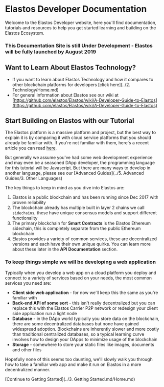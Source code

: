 
# Elastos Developer Documentation

Welcome to the Elastos Developer website, here you'll find documentation, tutorials and resources to help you get started
learning and building on the Elastos Ecosystem. 

### This Documentation Site is still Under Development - Elastos will be fully launched by August 2019

## Want to Learn About Elastos Technology?

- If you want to learn about Elastos Technology and how it compares to other blockchain platforms for developers [click here](../2. Technology/Home.md)
- For general information about Elastos see our wiki at [https://github.com/elastos/Elastos/wiki/A-Developer-Guide-to-Elastos](https://github.com/elastos/Elastos/wiki/A-Developer-Guide-to-Elastos)


## Start Building on Elastos with our Tutorial

The Elastos platform is a massive platform and project, but the best way to explain it is by comparing it with cloud service platforms 
that you should already be familiar with.  If you're not familiar with them, here's a recent article you can read [here](https://www.zdnet.com/article/what-is-cloud-computing-everything-you-need-to-know-from-public-and-private-cloud-to-software-as-a/).

But generally we assume you've had some web development experience and may even be a seasoned DApp developer, the 
programming language for this tutorial will be Javascript. But there are many ways to develop in another language, please see our [Advanced Guides](../5. Advanced Guides/3. Other Languages)

The key things to keep in mind as you dive into Elastos are:

1. Elastos is a public blockchain and has been running since Dec 2017 with proven reliability
2. The blockchain already has multiple built in layer 2 chains we call `sidechains`, these have unique consensus models and support different functionality
3. The primary blockchain for **Smart Contracts** is the Elastos Ethereum sidechain, this is completely separate from the public Ethereum blockchain
4. Elastos provides a variety of common services, these are decentralized versions and each have their own unique quirks. You can learn more about these
later in the **API Documentation** section. 

### To keep things simple we will be developing a web application

Typically when you develop a web app on a cloud platform you deploy and connect to a variety of services based on your needs, the most common services you need are:

- **Client side web application** - for now we'll keep this the same as you're familiar with
- **Back-end API of some sort** - this isn't really decentralized but you can replace this with the Elastos Carrier P2P network or redesign your client side application run a light node
- **Database** - in the DApp world typically you store data on the blockchain, there are some decentralized databases but none have gained widespread adoption. 
Blockchains are inherently slower and more costly than traditional centralized databases, so a typical learning curve involves how to design your DApps to minimize usage of the blockchain
- **Storage** - somewhere to store your static files like images, documents and other files

Hopefully none of this seems too daunting, we'll slowly walk you through how to take a familiar web app and make it run on Elastos in a more decentralized manner.

[Continue to Getting Started](../3. Getting Started.md/Home.md) 
